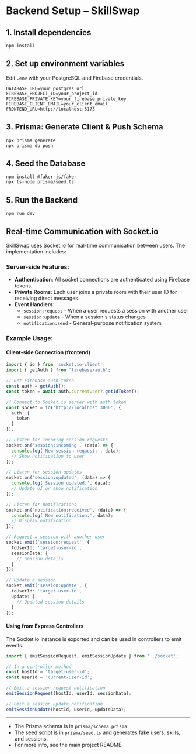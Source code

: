 # Backend Setup – SkillSwap

## 1. Install dependencies

```
npm install
```

## 2. Set up environment variables

Edit `.env` with your PostgreSQL and Firebase credentials.

```
DATABASE_URL=your_postgres_url
FIREBASE_PROJECT_ID=your_project_id
FIREBASE_PRIVATE_KEY=your_firebase_private_key
FIREBASE_CLIENT_EMAIL=your_client_email
FRONTEND_URL=http://localhost:5173
```

## 3. Prisma: Generate Client & Push Schema

```
npx prisma generate
npx prisma db push
```

## 4. Seed the Database

```
npm install @faker-js/faker
npx ts-node prisma/seed.ts
```

## 5. Run the Backend

```
npm run dev
```

## Real-time Communication with Socket.io

SkillSwap uses Socket.io for real-time communication between users. The implementation includes:

### Server-side Features:

- **Authentication**: All socket connections are authenticated using Firebase tokens.
- **Private Rooms**: Each user joins a private room with their user ID for receiving direct messages.
- **Event Handlers**:
  - `session:request` - When a user requests a session with another user
  - `session:update` - When a session's status changes
  - `notification:send` - General-purpose notification system

### Example Usage:

#### Client-side Connection (frontend)

```typescript
import { io } from 'socket.io-client';
import { getAuth } from 'firebase/auth';

// Get Firebase auth token
const auth = getAuth();
const token = await auth.currentUser?.getIdToken();

// Connect to Socket.io server with auth token
const socket = io('http://localhost:3000', {
  auth: {
    token
  }
});

// Listen for incoming session requests
socket.on('session:incoming', (data) => {
  console.log('New session request:', data);
  // Show notification to user
});

// Listen for session updates
socket.on('session:updated', (data) => {
  console.log('Session updated:', data);
  // Update UI or show notification
});

// Listen for notifications
socket.on('notification:received', (data) => {
  console.log('New notification:', data);
  // Display notification
});

// Request a session with another user
socket.emit('session:request', {
  toUserId: 'target-user-id',
  sessionData: {
    // Session details
  }
});

// Update a session
socket.emit('session:update', {
  toUserId: 'target-user-id',
  update: {
    // Updated session details
  }
});
```

#### Using from Express Controllers

The Socket.io instance is exported and can be used in controllers to emit events:

```typescript
import { emitSessionRequest, emitSessionUpdate } from '../socket';

// In a controller method
const hostId = 'target-user-id';
const userId = 'current-user-id';

// Emit a session request notification
emitSessionRequest(hostId, userId, sessionData);

// Emit a session update notification
emitSessionUpdate(hostId, userId, updateData);
```

---

- The Prisma schema is in `prisma/schema.prisma`.
- The seed script is in `prisma/seed.ts` and generates fake users, skills, and sessions.
- For more info, see the main project README. 